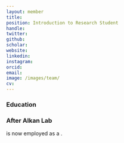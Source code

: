 ```yaml
---
layout: member
title: 
position: Introduction to Research Student
handle: 
twitter:
github: 
scholar: 
website: 
linkedin: 
instagram:
orcid: 
email: 
image: /images/team/
cv: 
---
```


### Education

### After Alkan Lab
 is now employed as a .
